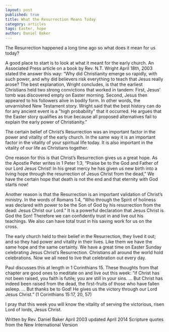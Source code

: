 ```yaml
---
layout: post
published: true
title: What the Resurrection Means Today
category: articles
tags: Easter, hope
author: Daniel Baker
--- 
```


The Resurrection happened a long time ago so what does it mean for us today?

A good place to start is to look at what it meant for the early church. An Associated Press article on a  book by Rev. N.T. Wright April 18th, 2003 stated the answer this way: “Why did Christianity emerge so rapidly, with such power, and why did believers risk everything to teach that Jesus really arose? The best explanation, Wright concludes, is that the earliest Christians held two strong convictions that worked in tandem: First, Jesus’ tomb was discovered empty on Easter morning. Second, Jesus then appeared to his followers alive in bodily form. In other words, the unvarnished New Testament story. Wright said that the best history can do for any ancient event is a "high probability" that it occurred. He argues that the Easter story qualifies as true because all proposed alternatives fail to explain the early power of Christianity.” 

The certain belief of Christ’s Resurrection was an important factor in the power and vitality of the early church. In the same way it is an important factor in the vitality of your spiritual life today. It is also important in the vitality of our life as Christians together.

One reason for this is that Christ’s Resurrection gives us a great hope. As the Apostle Peter writes in 1 Peter 1:3,  “Praise be to the God and Father of our Lord Jesus Christ! In his great mercy he has given us new birth into a living hope through the resurrection of Jesus Christ from the dead,” We have the certain hope that death is not the end and that eternity with God starts now!

Another reason is that the Resurrection is an important validation of Christ’s ministry. In the words of Romans 1:4, “Who through the Spirit of holiness was declared with power to be the Son of God by his resurrection from the dead: Jesus Christ our Lord.” It is a powerful declaration that Jesus Christ is God the Son! Therefore we can confidently trust in and live out his teachings. We also can have total trust in his saving work for us on the cross.

The early church held to their belief in the Resurrection, they lived it out; and so they had power and vitality in their lives.  Like them we have the same hope and the same certainty. We have a great time on Easter Sunday celebrating Jesus Christ’s Resurrection. Christians all around the world hold celebrations. Now we all need to live that celebration out every day.

Paul discusses this at length in 1 Corinthians 15. These thoughts from that chapter are good ones to meditate on and live out this week: “if Christ has not been raised, you faith is futile; you are still in your sins. … But Christ has indeed been raised from the dead, the first-fruits of those who have fallen asleep. … But thanks be to God! He gives us the victory through our Lord Jesus Christ.” (1 Corinthians 15:17, 20, 57)

I pray that this week you will know the vitality of serving the victorious, risen Lord of lords, Jesus Christ.

Written by Rev. Daniel Baker  April 2003 updated April 2014 
Scripture quotes from the New International Version
